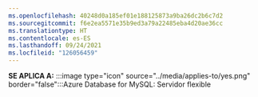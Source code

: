 ```yaml
---
ms.openlocfilehash: 40248d0a185ef01e188125873a9ba26dc2b6c7d2
ms.sourcegitcommit: f6e2ea5571e35b9ed3a79a22485eba4d20ae36cc
ms.translationtype: HT
ms.contentlocale: es-ES
ms.lasthandoff: 09/24/2021
ms.locfileid: "126056459"
---
```

**SE APLICA A:** :::image type="icon" source="../media/applies-to/yes.png" border="false":::Azure Database for MySQL: Servidor flexible  